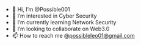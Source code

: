 - 👋 Hi, I’m @Possible001
- 👀 I’m interested in Cyber Security 
- 🌱 I’m currently learning Network Security
- 💞️ I’m looking to collaborate on Web3.0
- 📫 How to reach me @possibleleo01@gmail.com
<!---
Possible001/Possible001 is a ✨ special ✨ repository because its `README.md` (this file) appears on your GitHub profile.
You can click the Preview link to take a look at your changes.
--->
 
